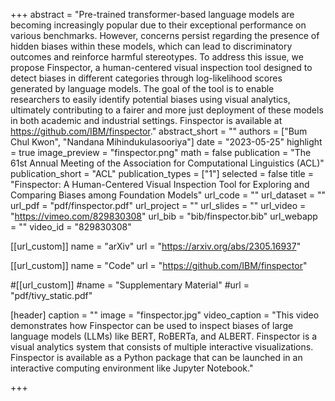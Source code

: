 +++
abstract = "Pre-trained transformer-based language models are becoming increasingly popular due to their exceptional performance on various benchmarks. However, concerns persist regarding the presence of hidden biases within these models, which can lead to discriminatory outcomes and reinforce harmful stereotypes. To address this issue, we propose Finspector, a human-centered visual inspection tool designed to detect biases in different categories through log-likelihood scores generated by language models. The goal of the tool is to enable researchers to easily identify potential biases using visual analytics, ultimately contributing to a fairer and more just deployment of these models in both academic and industrial settings. Finspector is available at https://github.com/IBM/finspector."
abstract_short = ""
authors = ["Bum Chul Kwon", "Nandana Mihindukulasooriya"]
date = "2023-05-25"
highlight = true
image_preview = "finspector.png"
math = false
publication = "The 61st Annual Meeting of the Association for Computational Linguistics (ACL)"
publication_short = "ACL"
publication_types = ["1"]
selected = false
title = "Finspector: A Human-Centered Visual Inspection Tool for Exploring and Comparing Biases among Foundation Models"
url_code = ""
url_dataset = ""
url_pdf = "pdf/finspector.pdf"
url_project = ""
url_slides = ""
url_video = "https://vimeo.com/829830308"
url_bib = "bib/finspector.bib"
url_webapp = ""
video_id = "829830308"

[[url_custom]]
name = "arXiv"
url = "https://arxiv.org/abs/2305.16937"

[[url_custom]]
name = "Code"
url = "https://github.com/IBM/finspector"

#[[url_custom]]
#name = "Supplementary Material"
#url = "pdf/tivy_static.pdf"

[header]
  caption = ""
  image = "finspector.jpg"
  video_caption = "This video demonstrates how Finspector can be used to inspect biases of large language models (LLMs) like BERT, RoBERTa, and ALBERT. Finspector is a visual analytics system that consists of multiple interactive visualizations. Finspector is available as a Python package that can be launched in an interactive computing environment like Jupyter Notebook."

+++

